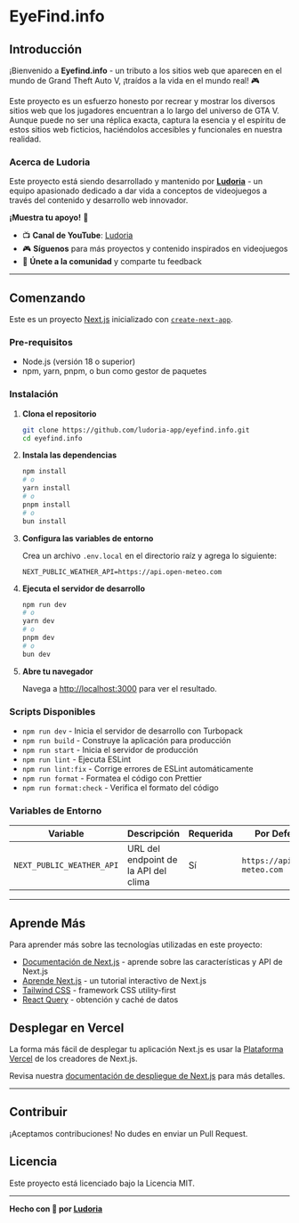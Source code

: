 # EyeFind.info

## Introducción

¡Bienvenido a **Eyefind.info** - un tributo a los sitios web que aparecen en el mundo de Grand Theft Auto V, ¡traídos a la vida en el mundo real! 🎮

Este proyecto es un esfuerzo honesto por recrear y mostrar los diversos sitios web que los jugadores encuentran a lo largo del universo de GTA V. Aunque puede no ser una réplica exacta, captura la esencia y el espíritu de estos sitios web ficticios, haciéndolos accesibles y funcionales en nuestra realidad.

### Acerca de Ludoria

Este proyecto está siendo desarrollado y mantenido por **[Ludoria](https://www.youtube.com/@ludoria-app)** - un equipo apasionado dedicado a dar vida a conceptos de videojuegos a través del contenido y desarrollo web innovador.

**¡Muestra tu apoyo!** 🎯
- 📺 **Canal de YouTube**: [Ludoria](https://www.youtube.com/@ludoria-app)
- 🎮 **Síguenos** para más proyectos y contenido inspirados en videojuegos
- 💬 **Únete a la comunidad** y comparte tu feedback

---

## Comenzando

Este es un proyecto [Next.js](https://nextjs.org) inicializado con [`create-next-app`](https://nextjs.org/docs/app/api-reference/cli/create-next-app).

### Pre-requisitos

- Node.js (versión 18 o superior)
- npm, yarn, pnpm, o bun como gestor de paquetes

### Instalación

1. **Clona el repositorio**
   ```bash
   git clone https://github.com/ludoria-app/eyefind.info.git
   cd eyefind.info
   ```

2. **Instala las dependencias**
   ```bash
   npm install
   # o
   yarn install
   # o
   pnpm install
   # o
   bun install
   ```

3. **Configura las variables de entorno**

   Crea un archivo `.env.local` en el directorio raíz y agrega lo siguiente:
   ```env
   NEXT_PUBLIC_WEATHER_API=https://api.open-meteo.com
   ```

4. **Ejecuta el servidor de desarrollo**
   ```bash
   npm run dev
   # o
   yarn dev
   # o
   pnpm dev
   # o
   bun dev
   ```

5. **Abre tu navegador**

   Navega a [http://localhost:3000](http://localhost:3000) para ver el resultado.

### Scripts Disponibles

- `npm run dev` - Inicia el servidor de desarrollo con Turbopack
- `npm run build` - Construye la aplicación para producción
- `npm run start` - Inicia el servidor de producción
- `npm run lint` - Ejecuta ESLint
- `npm run lint:fix` - Corrige errores de ESLint automáticamente
- `npm run format` - Formatea el código con Prettier
- `npm run format:check` - Verifica el formato del código

### Variables de Entorno

| Variable | Descripción | Requerida | Por Defecto |
|----------|-------------|-----------|-------------|
| `NEXT_PUBLIC_WEATHER_API` | URL del endpoint de la API del clima | Sí | `https://api.open-meteo.com` |

---

## Aprende Más

Para aprender más sobre las tecnologías utilizadas en este proyecto:

- [Documentación de Next.js](https://nextjs.org/docs) - aprende sobre las características y API de Next.js
- [Aprende Next.js](https://nextjs.org/learn) - un tutorial interactivo de Next.js
- [Tailwind CSS](https://tailwindcss.com/docs) - framework CSS utility-first
- [React Query](https://tanstack.com/query/latest) - obtención y caché de datos

## Desplegar en Vercel

La forma más fácil de desplegar tu aplicación Next.js es usar la [Plataforma Vercel](https://vercel.com/new?utm_medium=default-template&filter=next.js&utm_source=create-next-app&utm_campaign=create-next-app-readme) de los creadores de Next.js.

Revisa nuestra [documentación de despliegue de Next.js](https://nextjs.org/docs/app/building-your-application/deploying) para más detalles.

---

## Contribuir

¡Aceptamos contribuciones! No dudes en enviar un Pull Request.

## Licencia

Este proyecto está licenciado bajo la Licencia MIT.

---

**Hecho con 💙 por [Ludoria](https://www.youtube.com/@ludoria-app)**
